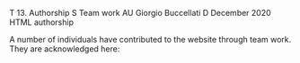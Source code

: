 T 13. Authorship
S Team work
AU Giorgio Buccellati
D December 2020
HTML authorship



A number of individuals have contributed to the website through team work. They are acknowledged here:
<br>
<br>

